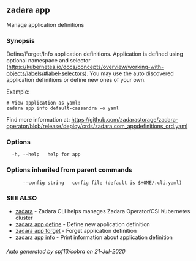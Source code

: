 ## zadara app

Manage application definitions

### Synopsis

Define/Forget/Info application definitions.
Application is defined using optional namespace and selector (https://kubernetes.io/docs/concepts/overview/working-with-objects/labels/#label-selectors).
You may use the auto discovered application definitions or define new ones of your own.

Example:

	# View application as yaml:
	zadara app info default-cassandra -o yaml

Find more information at: https://github.com/zadarastorage/zadara-operator/blob/release/deploy/crds/zadara.com_appdefinitions_crd.yaml


### Options

```
  -h, --help   help for app
```

### Options inherited from parent commands

```
      --config string   config file (default is $HOME/.cli.yaml)
```

### SEE ALSO

* [zadara](README.md)	 - Zadara CLI helps manages Zadara Operator/CSI Kubernetes cluster
* [zadara app define](zadara_app_define.md)	 - Define new application definition
* [zadara app forget](zadara_app_forget.md)	 - Forget application definition
* [zadara app info](zadara_app_info.md)	 - Print information about application definition

###### Auto generated by spf13/cobra on 21-Jul-2020
